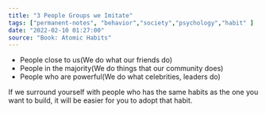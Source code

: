 ```yaml
---
title: "3 People Groups we Imitate"
tags: ["permanent-notes", "behavior","society","psychology","habit" ]
date: "2022-02-10 01:27:00"
source: "Book: Atomic Habits"
---
```


- People close to us(We do what our friends do)
- People in the majority(We do things that our community does)
- People who are powerful(We do what celebrities, leaders do)

If we surround yourself with people who has the same habits as the one you want to build, it will be easier for you to adopt that habit.